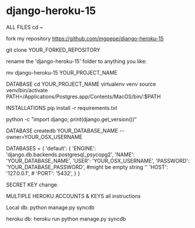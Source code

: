django-heroku-15
================

ALL FILES
cd ~

fork my repository https://github.com/mgpepe/django-heroku-15

git clone YOUR_FORKED_REPOSITORY

rename the 'django-heroku-15' folder to anything you like:

mv django-heroku-15 YOUR_PROJECT_NAME

DATABASE
cd YOUR_PROJECT_NAME
virtualenv venv
source venv/bin/activate
PATH=/Applications/Postgres.app/Contents/MacOS/bin/:$PATH

INSTALLATIONS
pip install -r requirements.txt

python -c "import django; print(django.get_version())"

DATABASE
createdb YOUR_DATABASE_NAME --owner=YOUR_OSX_USERNAME

DATABASES = {
    'default': {
        'ENGINE': 'django.db.backends.postgresql_psycopg2',
        'NAME': 'YOUR_DATABASE_NAME',
        'USER': 'YOUR_OSX_USERNAME',
        'PASSWORD': 'YOUR_DATABASE_PASSWORD', #might be empty string ''
        'HOST': '127.0.0.1',
        # 'PORT': '5432',
    }
}

SECRET KEY change.

MULTIPLE HEROKU ACCOUNTS & KEYS all instructions

Local db:
python manage.py syncdb

heroku db:
heroku run python manage.py syncdb
